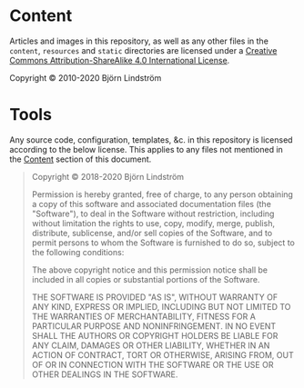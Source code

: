 # Content

Articles and images in this repository, as well as any other files in the `content`, `resources` and `static` directories are licensed under a [Creative Commons Attribution-ShareAlike 4.0 International License](http://creativecommons.org/licenses/by-sa/4.0/).

Copyright © 2010-2020 Björn Lindström

# Tools

Any source code, configuration, templates, &c. in this repository is licensed
according to the below license. This applies to any files not mentioned in the
[Content](#content) section of this document.

> Copyright © 2018-2020 Björn Lindström
>
> Permission is hereby granted, free of charge, to any person obtaining a copy
> of this software and associated documentation files (the "Software"), to deal
> in the Software without restriction, including without limitation the rights
> to use, copy, modify, merge, publish, distribute, sublicense, and/or sell
> copies of the Software, and to permit persons to whom the Software is
> furnished to do so, subject to the following conditions:
>
> The above copyright notice and this permission notice shall be included in all
> copies or substantial portions of the Software.
>
> THE SOFTWARE IS PROVIDED "AS IS", WITHOUT WARRANTY OF ANY KIND, EXPRESS OR
> IMPLIED, INCLUDING BUT NOT LIMITED TO THE WARRANTIES OF MERCHANTABILITY,
> FITNESS FOR A PARTICULAR PURPOSE AND NONINFRINGEMENT. IN NO EVENT SHALL THE
> AUTHORS OR COPYRIGHT HOLDERS BE LIABLE FOR ANY CLAIM, DAMAGES OR OTHER
> LIABILITY, WHETHER IN AN ACTION OF CONTRACT, TORT OR OTHERWISE, ARISING FROM,
> OUT OF OR IN CONNECTION WITH THE SOFTWARE OR THE USE OR OTHER DEALINGS IN THE
> SOFTWARE.
